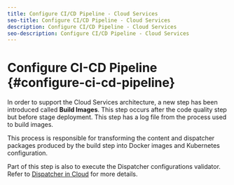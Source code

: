 ```yaml
---
title: Configure CI/CD Pipeline - Cloud Services
seo-title: Configure CI/CD Pipeline - Cloud Services
description: Configure CI/CD Pipeline - Cloud Services
seo-description: Configure CI/CD Pipeline - Cloud Services 
---
```


# Configure CI-CD Pipeline {#configure-ci-cd-pipeline} 


In order to support the Cloud Services architecture, a new step has been introduced called **Build Images**. This step occurs after the code quality step but before stage deployment. This step has a log file from the process used to build images.

This process is responsible for transforming the content and dispatcher packages produced by the build step into Docker images and Kubernetes configuration. 

Part of this step is also to execute the Dispatcher configurations validator. Refer to [Dispatcher in Cloud](/help/implementing/dispatcher/dispatcher-cloud.md) for more details.